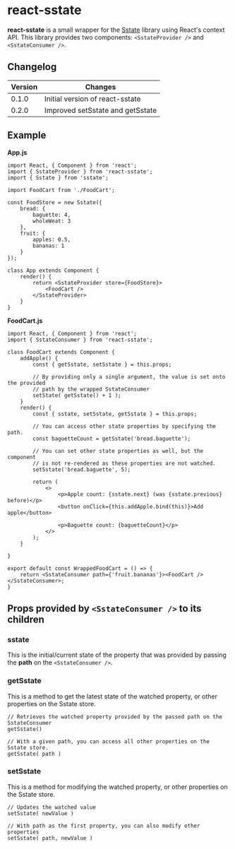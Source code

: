# react-sstate

**react-sstate** is a small wrapper for the [Sstate](https://www.npmjs.com/package/sstate) library using React's context API. This library provides two
components: `<SstateProvider />` and `<SstateConsumer />`.

## Changelog

| Version | Changes                     |
| ------- | --------------------------- |
| 0.1.0   | Initial version of react-sstate |
| 0.2.0   | Improved setSstate and getSstate |

## Example

**App.js**
```
import React, { Component } from 'react';
import { SstateProvider } from 'react-sstate';
import { Sstate } from 'sstate';

import FoodCart from './FoodCart';

const FoodStore = new Sstate({
    bread: { 
        baguette: 4, 
        wholeWeat: 3 
    }, 
    fruit: { 
        apples: 0.5, 
        bananas: 1 
    }
});

class App extends Component {
    render() {
        return <SstateProvider store={FoodStore}>
            <FoodCart />
        </SstateProvider>
    }
}
```

**FoodCart.js**
```
import React, { Component } from 'react';
import { SstateConsumer } from 'react-sstate';

class FoodCart extends Component {
    addApple() {
        const { getSstate, setSstate } = this.props;

        // By providing only a single argument, the value is set onto the provided 
        // path by the wrapped SstateConsumer
        setState( getSstate() + 1 ); 
    }
    render() {
        const { sstate, setSstate, getSstate } = this.props;
        
        // You can access other state properties by specifying the path.
        const baguetteCount = getSstate('bread.baguette');

        // You can set other state properties as well, but the component
        // is not re-rendered as these properties are not watched.
        setSstate('bread.baguette', 5);

        return (
            <>
                <p>Apple count: {sstate.next} (was {sstate.previous} before)</p>
                <button onClick={this.addApple.bind(this)}>Add apple</button>

                <p>Baguette count: {baguetteCount}</p>
            </>
        );
    }

}

export default const WrappedFoodCart = () => {
    return <SstateConsumer path={'fruit.bananas'}><FoodCart /></SstateConsumer>;
}
```

## Props provided by `<SstateConsumer />` to its children

### **sstate**

This is the initial/current state of the property that was provided by passing the **path** on the `<SstateConsumer />`.

### **getSstate**

This is a method to get the latest state of the watched property, or other properties on the Sstate store.

```
// Retrieves the watched property provided by the passed path on the SstateConsumer
getSstate() 

// With a given path, you can access all other properties on the Sstate store.
getSstate( path ) 
```

### **setSstate**

This is a method for modifying the watched property, or other properties on the Sstate store.

```
// Updates the watched value
setSstate( newValue ) 

// With path as the first property, you can also modify other properties
setSstate( path, newValue ) 
```

